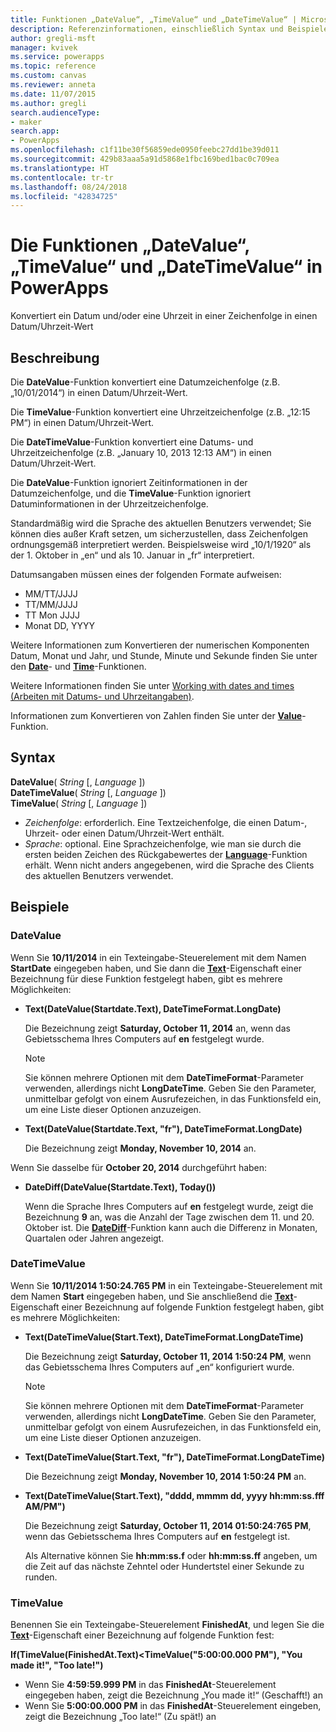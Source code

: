 ```yaml
---
title: Funktionen „DateValue“, „TimeValue“ und „DateTimeValue“ | Microsoft-Dokumentation
description: Referenzinformationen, einschließlich Syntax und Beispielen, für die Funktionen „DateValue“, „TimeValue“ und „DateTimeValue“ in PowerApps
author: gregli-msft
manager: kvivek
ms.service: powerapps
ms.topic: reference
ms.custom: canvas
ms.reviewer: anneta
ms.date: 11/07/2015
ms.author: gregli
search.audienceType:
- maker
search.app:
- PowerApps
ms.openlocfilehash: c1f11be30f56859ede0950feebc27dd1be39d011
ms.sourcegitcommit: 429b83aaa5a91d5868e1fbc169bed1bac0c709ea
ms.translationtype: HT
ms.contentlocale: tr-tr
ms.lasthandoff: 08/24/2018
ms.locfileid: "42834725"
---
```

# <a name="datevalue-timevalue-and-datetimevalue-functions-in-powerapps"></a>Die Funktionen „DateValue“, „TimeValue“ und „DateTimeValue“ in PowerApps
Konvertiert ein Datum und/oder eine Uhrzeit in einer Zeichenfolge in einen Datum/Uhrzeit-Wert

## <a name="description"></a>Beschreibung
Die **DateValue**-Funktion konvertiert eine Datumzeichenfolge (z.B. „10/01/2014“) in einen Datum/Uhrzeit-Wert.

Die **TimeValue**-Funktion konvertiert eine Uhrzeitzeichenfolge (z.B. „12:15 PM“) in einen Datum/Uhrzeit-Wert.

Die **DateTimeValue**-Funktion konvertiert eine Datums- und Uhrzeitzeichenfolge (z.B. „January 10, 2013 12:13 AM“) in einen Datum/Uhrzeit-Wert.

Die **DateValue**-Funktion ignoriert Zeitinformationen in der Datumzeichenfolge, und die **TimeValue**-Funktion ignoriert Datuminformationen in der Uhrzeitzeichenfolge.

Standardmäßig wird die Sprache des aktuellen Benutzers verwendet; Sie können dies außer Kraft setzen, um sicherzustellen, dass Zeichenfolgen ordnungsgemäß interpretiert werden. Beispielsweise wird „10/1/1920“ als der 1. Oktober in „en“ und als 10. Januar in „fr“ interpretiert.

Datumsangaben müssen eines der folgenden Formate aufweisen:

* MM/TT/JJJJ
* TT/MM/JJJJ
* TT Mon JJJJ
* Monat DD, YYYY

Weitere Informationen zum Konvertieren der numerischen Komponenten Datum, Monat und Jahr, und Stunde, Minute und Sekunde finden Sie unter den **[Date](function-date-time.md)**- und **[Time](function-date-time.md)**-Funktionen.

Weitere Informationen finden Sie unter [Working with dates and times (Arbeiten mit Datums- und Uhrzeitangaben)](../show-text-dates-times.md).

Informationen zum Konvertieren von Zahlen finden Sie unter der **[Value](function-value.md)**-Funktion.

## <a name="syntax"></a>Syntax
**DateValue**( *String* [, *Language* ])<br>**DateTimeValue**( *String* [, *Language* ])<br>**TimeValue**( *String* [, *Language* ])

* *Zeichenfolge*: erforderlich.  Eine Textzeichenfolge, die einen Datum-, Uhrzeit- oder einen Datum/Uhrzeit-Wert enthält.
* *Sprache*: optional.  Eine Sprachzeichenfolge, wie man sie durch die ersten beiden Zeichen des Rückgabewertes der **[Language](function-language.md)**-Funktion erhält.  Wenn nicht anders angegebenen, wird die Sprache des Clients des aktuellen Benutzers verwendet.  

## <a name="examples"></a>Beispiele
### <a name="datevalue"></a>DateValue
Wenn Sie **10/11/2014** in ein Texteingabe-Steuerelement mit dem Namen **StartDate** eingegeben haben, und Sie dann die **[Text](../controls/properties-core.md)**-Eigenschaft einer Bezeichnung für diese Funktion festgelegt haben, gibt es mehrere Möglichkeiten:

* **Text(DateValue(Startdate.Text), DateTimeFormat.LongDate)**
  
    Die Bezeichnung zeigt **Saturday, October 11, 2014** an, wenn das Gebietsschema Ihres Computers auf **en** festgelegt wurde.
  
    > [!NOTE]
  > Sie können mehrere Optionen mit dem **DateTimeFormat**-Parameter verwenden, allerdings nicht **LongDateTime**. Geben Sie den Parameter, unmittelbar gefolgt von einem Ausrufezeichen, in das Funktionsfeld ein, um eine Liste dieser Optionen anzuzeigen.
* **Text(DateValue(Startdate.Text, "fr"), DateTimeFormat.LongDate)**
  
    Die Bezeichnung zeigt **Monday, November 10, 2014** an.

Wenn Sie dasselbe für **October 20, 2014** durchgeführt haben:

* **DateDiff(DateValue(Startdate.Text), Today())**
  
    Wenn die Sprache Ihres Computers auf **en** festgelegt wurde, zeigt die Bezeichnung **9** an, was die Anzahl der Tage zwischen dem 11. und 20. Oktober ist. Die **[DateDiff](function-dateadd-datediff.md)**-Funktion kann auch die Differenz in Monaten, Quartalen oder Jahren angezeigt.

### <a name="datetimevalue"></a>DateTimeValue
Wenn Sie **10/11/2014 1:50:24.765 PM** in ein Texteingabe-Steuerelement mit dem Namen **Start** eingegeben haben, und Sie anschließend die **[Text](../controls/properties-core.md)**-Eigenschaft einer Bezeichnung auf folgende Funktion festgelegt haben, gibt es mehrere Möglichkeiten:

* **Text(DateTimeValue(Start.Text), DateTimeFormat.LongDateTime)**
  
    Die Bezeichnung zeigt **Saturday, October 11, 2014 1:50:24 PM**, wenn das Gebietsschema Ihres Computers auf „en“ konfiguriert wurde.
  
    > [!NOTE]
  > Sie können mehrere Optionen mit dem **DateTimeFormat**-Parameter verwenden, allerdings nicht **LongDateTime**. Geben Sie den Parameter, unmittelbar gefolgt von einem Ausrufezeichen, in das Funktionsfeld ein, um eine Liste dieser Optionen anzuzeigen.
* **Text(DateTimeValue(Start.Text, "fr"), DateTimeFormat.LongDateTime)**
  
    Die Bezeichnung zeigt **Monday, November 10, 2014 1:50:24 PM** an.
* **Text(DateTimeValue(Start.Text), "dddd, mmmm dd, yyyy hh:mm:ss.fff AM/PM")**
  
    Die Bezeichnung zeigt **Saturday, October 11, 2014 01:50:24:765 PM**, wenn das Gebietsschema Ihres Computers auf **en** festgelegt ist.
  
    Als Alternative können Sie **hh:mm:ss.f** oder **hh:mm:ss.ff** angeben, um die Zeit auf das nächste Zehntel oder Hundertstel einer Sekunde zu runden.

### <a name="timevalue"></a>TimeValue
Benennen Sie ein Texteingabe-Steuerelement **FinishedAt**, und legen Sie die **[Text](../controls/properties-core.md)**-Eigenschaft einer Bezeichnung auf folgende Funktion fest:

**If(TimeValue(FinishedAt.Text)<TimeValue("5:00:00.000 PM"), "You made it!", "Too late!")**

* Wenn Sie **4:59:59.999 PM** in das **FinishedAt**-Steuerelement eingegeben haben, zeigt die Bezeichnung „You made it!“ (Geschafft!) an
* Wenn Sie **5:00:00.000 PM** in das **FinishedAt**-Steuerelement eingeben, zeigt die Bezeichnung „Too late!“ (Zu spät!) an

